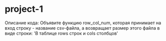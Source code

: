 # project-1
Описание кода:
Объявите функцию row_col_num, которая принимает на вход строку - название csv-файла, а возвращает размер этого файла в виде строки:
'В таблице rows строк и cols столбцов'

